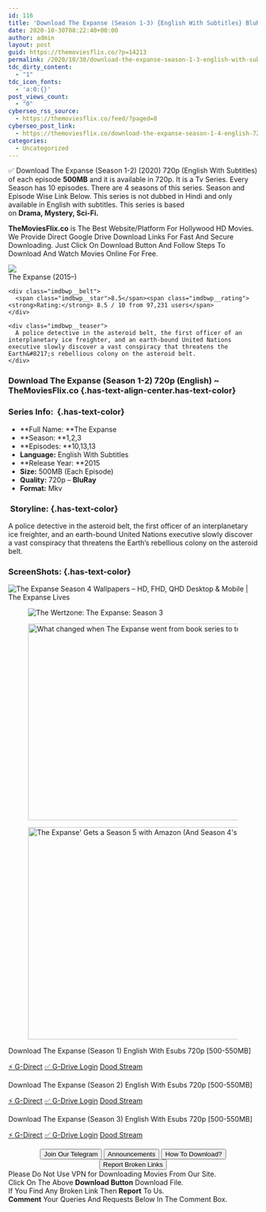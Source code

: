 ```yaml
---
id: 116
title: 'Download The Expanse (Season 1-3) {English With Subtitles} BluRay 720p [500MB]'
date: 2020-10-30T08:22:40+00:00
author: admin
layout: post
guid: https://themoviesflix.co/?p=14213
permalink: /2020/10/30/download-the-expanse-season-1-3-english-with-subtitles-bluray-720p-500mb/
tdc_dirty_content:
  - "1"
tdc_icon_fonts:
  - 'a:0:{}'
post_views_count:
  - "0"
cyberseo_rss_source:
  - https://themoviesflix.co/feed/?paged=8
cyberseo_post_link:
  - https://themoviesflix.co/download-the-expanse-season-1-4-english-720p/
categories:
  - Uncategorized
---
```

✅ Download The Expanse (Season 1-2) (2020) 720p (English With Subtitles) of each episode&nbsp;**500MB**&nbsp;and it is available in&nbsp;720p. It is a Tv Series. Every Season has 10 episodes. There are 4 seasons of this series. Season and Episode Wise Link Below. This series is not dubbed in Hindi and only available in English with subtitles. This series is based on&nbsp;**Drama,&nbsp;Mystery,&nbsp;Sci-Fi.**

**TheMoviesFlix.co**&nbsp;is The Best Website/Platform For Hollywood HD Movies. We Provide Direct Google Drive Download Links For Fast And Secure Downloading. Just Click On Download Button And Follow Steps To Download And Watch Movies Online For Free.

<div class="imdbwp imdbwp--movie dark">
  <div class="imdbwp__thumb">
    <a class="imdbwp__link" target="_blank" title="The Expanse" href="https://www.imdb.com/title/tt3230854/" rel="nofollow noopener noreferrer"><img class="imdbwp__img" src="https://m.media-amazon.com/images/M/MV5BNGJlNzU1OTEtZDRmNy00YTM3LTgxNDgtMWEwNTg2OGI1YzYwXkEyXkFqcGdeQXVyMTkxNjUyNQ@@._V1_SX300.jpg" /></a>
  </div>
  
  <div class="imdbwp__content">
    <div class="imdbwp__header">
      <span class="imdbwp__title">The Expanse</span> (2015–)
    </div>
    
    <div class="imdbwp__belt">
      <span class="imdbwp__star">8.5</span><span class="imdbwp__rating"><strong>Rating:</strong> 8.5 / 10 from 97,231 users</span>
    </div>
    
    <div class="imdbwp__teaser">
      A police detective in the asteroid belt, the first officer of an interplanetary ice freighter, and an earth-bound United Nations executive slowly discover a vast conspiracy that threatens the Earth&#8217;s rebellious colony on the asteroid belt.
    </div>
  </div>
</div>

### Download The Expanse (Season 1-2) 720p (English) ~ TheMoviesFlix.co {.has-text-align-center.has-text-color}

### Series Info:&nbsp; {.has-text-color}

  * **Full Name:&nbsp;**The Expanse
  * **Season:&nbsp;**1,2,3
  * **Episodes:&nbsp;**10,13,13
  * **Language:**&nbsp;English With Subtitles
  * **Release Year:&nbsp;**2015
  * **Size:**&nbsp;500MB (Each Episode)
  * **Quality:**&nbsp;720p – **BluRay**
  * **Format:**&nbsp;Mkv

### &nbsp;Storyline: {.has-text-color}

A police detective in the asteroid belt, the first officer of an interplanetary ice freighter, and an earth-bound United Nations executive slowly discover a vast conspiracy that threatens the Earth’s rebellious colony on the asteroid belt.

### ScreenShots: {.has-text-color}<figure class="wp-block-image">

![The Expanse Season 4 Wallpapers – HD, FHD, QHD Desktop & Mobile | The Expanse Lives](https://theexpanselives.com/wp-content/uploads/2019/11/expanse_S4_artwork_1080p.png) </figure> <figure class="wp-block-image">![The Wertzone: The Expanse: Season 3](https://1.bp.blogspot.com/-bcWBWQr9Yb0/XROF5lm2irI/AAAAAAAAY_A/zvXF7dphmDgznkM09W2l2FKzEzde_vPYwCLcBGAs/s1600/The%2BExpanse%2B3.jpg)</figure> <figure class="wp-block-image is-resized"><img loading="lazy" src="https://cdn.arstechnica.net/wp-content/uploads/2016/01/syfy-the-expanse-640x329.jpg" alt="What changed when The Expanse went from book series to television | Ars Technica" width="772" height="397" /></figure> <figure class="wp-block-image is-resized"><img loading="lazy" src="https://cdn.mos.cms.futurecdn.net/DuwZ8p98ceuq8fekeSdeCB.jpg" alt="The Expanse' Gets a Season 5 with Amazon (And Season 4's Coming in Hot!) | Space" width="764" height="429" /></figure> 

<p class="has-text-align-center has-text-color has-medium-font-size">
  Download The Expanse (Season 1) English With Esubs 720p [500-550MB]
</p>

<p class="has-text-align-center">
  <a class="maxbutton-13 maxbutton maxbutton-g-direct-1" target="_blank" title="tooltip" rel="nofollow noopener noreferrer" href="https://coinquint.com/a18362/"><span class="mb-text">⚡️ G-Direct</span></a> <a class="maxbutton-14 maxbutton maxbutton-g-drive" target="_blank" title="tooltip" rel="nofollow noopener noreferrer" href="https://coinquint.com/a18364/"><span class="mb-text">✅ G-Drive Login</span></a> <a class="maxbutton-15 maxbutton maxbutton-dood-stream" target="_blank" title="tooltip" rel="nofollow noopener noreferrer" href="https://coinquint.com/a18366/"><span class="mb-text">Dood Stream</span></a>
</p>

<p class="has-text-align-center has-text-color has-medium-font-size">
  Download The Expanse (Season 2) English With Esubs 720p [500-550MB]
</p>

<p class="has-text-align-center">
  <a class="maxbutton-13 maxbutton maxbutton-g-direct-1" target="_blank" title="tooltip" rel="nofollow noopener noreferrer" href="https://coinquint.com/a18368/"><span class="mb-text">⚡️ G-Direct</span></a> <a class="maxbutton-14 maxbutton maxbutton-g-drive" target="_blank" title="tooltip" rel="nofollow noopener noreferrer" href="https://coinquint.com/a18370/"><span class="mb-text">✅ G-Drive Login</span></a> <a class="maxbutton-15 maxbutton maxbutton-dood-stream" target="_blank" title="tooltip" rel="nofollow noopener noreferrer" href="https://coinquint.com/a18372/"><span class="mb-text">Dood Stream</span></a>
</p>

<p class="has-text-align-center has-text-color has-medium-font-size">
  Download The Expanse (Season 3) English With Esubs 720p [500-550MB]
</p>

<p class="has-text-align-center">
  <a class="maxbutton-13 maxbutton maxbutton-g-direct-1" target="_blank" title="tooltip" rel="nofollow noopener noreferrer" href="https://coinquint.com/a18390/"><span class="mb-text">⚡️ G-Direct</span></a> <a class="maxbutton-14 maxbutton maxbutton-g-drive" target="_blank" title="tooltip" rel="nofollow noopener noreferrer" href="https://coinquint.com/a18392/"><span class="mb-text">✅ G-Drive Login</span></a> <a class="maxbutton-15 maxbutton maxbutton-dood-stream" target="_blank" title="tooltip" rel="nofollow noopener noreferrer" href="https://coinquint.com/a18394/"><span class="mb-text">Dood Stream</span></a>
</p>

<center>
</center>

<center>
  <a href="https://t.me/themoviesflixcom" target="_blank" data-wpel-link="external" rel="nofollow external noopener noreferrer"><button class="button button5">Join Our Telegram</button></a> <a href="https://themoviesflix.co/download-the-expanse-season-1-4-english-720p/#" target="_blank" data-wpel-link="external" rel="nofollow external noopener noreferrer"><button class="button button5">Announcements</button></a> <a href="https://themoviesflix.com/how-to-download/" target="_blank" data-wpel-link="external" rel="nofollow external noopener noreferrer"><button class="button button5">How To Download?</button></a> <a href="https://themoviesflix.co/download-the-expanse-season-1-4-english-720p/#" target="_blank" data-wpel-link="external" rel="nofollow external noopener noreferrer"><button class="button button5">Report Broken Links</button></a>
</center>

<div class="alert alert-danger">
  Please Do Not Use VPN for Downloading Movies From Our Site.
</div>

<div class="alert alert-success">
  Click On The Above <strong>Download Button</strong> Download File.
</div>

<div class="alert alert-warning">
  If You Find Any Broken Link Then <strong>Report</strong> To Us.
</div>

<div class="alert alert-info">
  <strong>Comment</strong> Your Queries And Requests Below In The Comment Box.
</div>